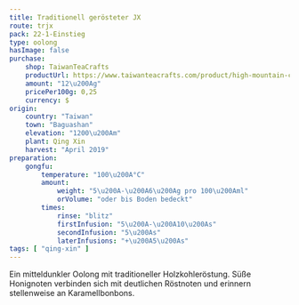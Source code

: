 ```yaml
---
title: Traditionell gerösteter JX
route: trjx
pack: 22-1-Einstieg
type: oolong
hasImage: false
purchase:
    shop: TaiwanTeaCrafts
    productUrl: https://www.taiwanteacrafts.com/product/high-mountain-charcoal-pit-fired-oolong-tea
    amount: "12\u200Ag"
    pricePer100g: 0,25
    currency: $
origin:
    country: "Taiwan"
    town: "Baguashan"
    elevation: "1200\u200Am"
    plant: Qing Xin
    harvest: "April 2019"
preparation:
    gongfu:
        temperature: "100\u200A°C"
        amount:
            weight: "5\u200A-\u200A6\u200Ag pro 100\u200Aml"
            orVolume: "oder bis Boden bedeckt"
        times:
            rinse: "blitz"
            firstInfusion: "5\u200A-\u200A10\u200As"
            secondInfusion: "5\u200As"
            laterInfusions: "+\u200A5\u200As"
tags: [ "qing-xin" ]
---
```

Ein mitteldunkler Oolong mit traditioneller Holzkohleröstung. Süße Honignoten verbinden sich mit deutlichen Röstnoten und erinnern stellenweise an Karamellbonbons.